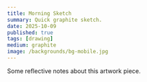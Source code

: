 ```yaml
---
title: Morning Sketch
summary: Quick graphite sketch.
date: 2025-10-09
published: true
tags: [drawing]
medium: graphite
image: /backgrounds/bg-mobile.jpg
---
```

Some reflective notes about this artwork piece.
